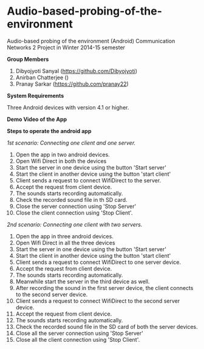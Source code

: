 # Audio-based-probing-of-the-environment
Audio-based probing of the environment (Android) Communication Networks 2 Project in Winter 2014-15 semester

**Group Members**
1. Dibyojyoti Sanyal (https://github.com/Dibyojyoti)
2. Anirban Chatterjee ()
3. Pranay Sarkar (https://github.com/pranay22)


**System Requirements**

Three Android devices with version 4.1 or higher.

**Demo Video of the App**
<youtube link>

**Steps to operate the android app**

*1st scenario: Connecting one client and one server.*

1. Open the app in two android devices.
2. Open Wifi Direct in both the devices 
3. Start the server in one device using the button 'Start server'
4. Start the client in another device using the button 'start client'
5. Client sends a request to connect WifiDirect to the server.
6. Accept the request from client device.
7. The sounds starts recording automatically.
8. Check the recorded sound file in th SD card.
9. Close the server connection using 'Stop Server'
10. Close the client connection using 'Stop Client'.


*2nd scenario: Connecting one client with two servers.*

1. Open the app in three android devices.
2. Open Wifi Direct in all the three devices 
3. Start the server in one device using the button 'Start server'
4. Start the client in another device using the button 'start client'
5. Client sends a request to connect WifiDirect to one server device.
6. Accept the request from client device.
7. The sounds starts recording automatically.
8. Meanwhile start the server in the third device as well.
9. After recording the sound in the first server device, the client connects to the second server device.
10. Client sends a request to connect WifiDirect to the second server device.
11. Accept the request from client device.
12. The sounds starts recording automatically.
13. Check the recorded sound file in the SD card of both the server devices.
14. Close all the server connection using 'Stop Server'
15. Close all the client connection using 'Stop Client'.
